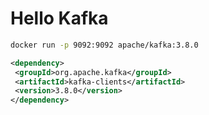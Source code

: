 # Hello Kafka

```sh
docker run -p 9092:9092 apache/kafka:3.8.0
```

```xml
<dependency>
 <groupId>org.apache.kafka</groupId>
 <artifactId>kafka-clients</artifactId>
 <version>3.8.0</version>
</dependency>
```
